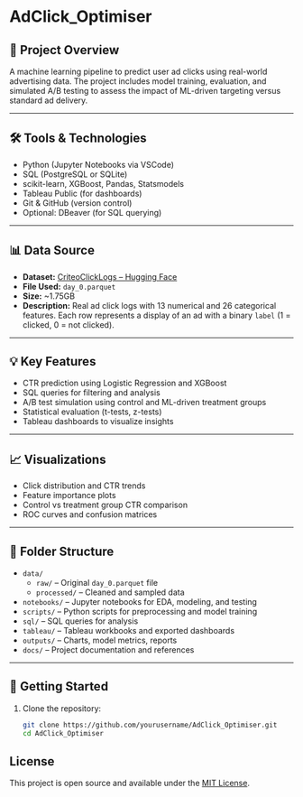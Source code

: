 # AdClick_Optimiser

## 🎯 Project Overview
A machine learning pipeline to predict user ad clicks using real-world advertising data. The project includes model training, evaluation, and simulated A/B testing to assess the impact of ML-driven targeting versus standard ad delivery.

---

## 🛠 Tools & Technologies
- Python (Jupyter Notebooks via VSCode)
- SQL (PostgreSQL or SQLite)
- scikit-learn, XGBoost, Pandas, Statsmodels
- Tableau Public (for dashboards)
- Git & GitHub (version control)
- Optional: DBeaver (for SQL querying)

---

## 📊 Data Source
- **Dataset:** [CriteoClickLogs – Hugging Face](https://huggingface.co/datasets/criteo/CriteoClickLogs)
- **File Used:** `day_0.parquet`
- **Size:** ~1.75GB
- **Description:** Real ad click logs with 13 numerical and 26 categorical features. Each row represents a display of an ad with a binary `label` (1 = clicked, 0 = not clicked).

---

## 💡 Key Features
- CTR prediction using Logistic Regression and XGBoost
- SQL queries for filtering and analysis
- A/B test simulation using control and ML-driven treatment groups
- Statistical evaluation (t-tests, z-tests)
- Tableau dashboards to visualize insights

---

## 📈 Visualizations
- Click distribution and CTR trends
- Feature importance plots
- Control vs treatment group CTR comparison
- ROC curves and confusion matrices

---

## 📁 Folder Structure

- `data/`
  - `raw/` – Original `day_0.parquet` file
  - `processed/` – Cleaned and sampled data
- `notebooks/` – Jupyter notebooks for EDA, modeling, and testing
- `scripts/` – Python scripts for preprocessing and model training
- `sql/` – SQL queries for analysis
- `tableau/` – Tableau workbooks and exported dashboards
- `outputs/` – Charts, model metrics, reports
- `docs/` – Project documentation and references

---

## 🚀 Getting Started

1. Clone the repository:
   ```bash
   git clone https://github.com/yourusername/AdClick_Optimiser.git
   cd AdClick_Optimiser
   

## License
This project is open source and available under the [MIT License](LICENSE).

